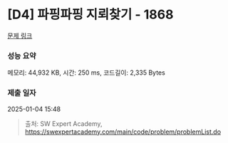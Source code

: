 # [D4] 파핑파핑 지뢰찾기 - 1868 

[문제 링크](https://swexpertacademy.com/main/code/problem/problemDetail.do?contestProbId=AV5LwsHaD1MDFAXc) 

### 성능 요약

메모리: 44,932 KB, 시간: 250 ms, 코드길이: 2,335 Bytes

### 제출 일자

2025-01-04 15:48



> 출처: SW Expert Academy, https://swexpertacademy.com/main/code/problem/problemList.do